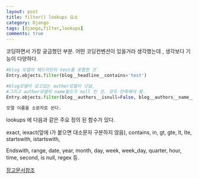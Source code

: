```yaml
---
layout: post
title: filter() lookups 요소
category: Django
tags: [django,filter,lookups]
comments: true
---
```


코딩하면서 가장 궁금했던 부분. 어떤 코딩컨벤션이 있을거라 생각했는데 , 생각보다 기능이 다양하다.

```python
#blog 모델의 헤드라인이 test를 포함한 것
Entry.objects.filter(blog__headline__contains='test')

#blog모델이 갖고있는 author모델이 낫널, 
#그리고 author모델의 name필드가 null 인 것. 모두 만족해야 함.
Entry.objects.filter(blog__authors__isnull=False, blog__authors__name__isnull=True)

모델 이름을 소문자로 쓴다.
```

lookups 에 다음과 같은 주요 정의 된 함수가 있다.

exact, iexact(앞에 i가 붙으면 대소문자 구분하지 않음), contains, in, gt, gte, lt, lte, startswith, istartswith,

Endswith, range, date, year, month, day, week, week_day, quarter, hour, time, second, is null, regex 등.

[장고문서참조](https://docs.djangoproject.com/en/2.0/ref/models/querysets/#field-lookups)



